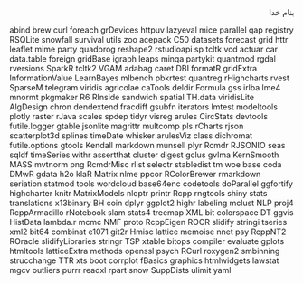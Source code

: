 <div dir="rtl">بنام خدا</div>

abind       brew        curl        foreach         grDevices    httpuv            lazyeval      mice        parallel  qap            registry     RSQLite           snowfall     survival      utils        zoo
acepack     C50         datasets    forecast        grid         httr              leaflet       mime        party     quadprog       reshape2     rstudioapi        sp           tcltk         vcd
actuar      car         data.table  foreign         gridBase     igraph            leaps         minqa       partykit  quantmod       rgdal        rversions         SparkR       tcltk2        VGAM
adabag      caret       DBI         formatR         gridExtra    InformationValue  LearnBayes    mlbench     pbkrtest  quantreg       rHighcharts  rvest             SparseM      telegram      viridis
agricolae   caTools     deldir      Formula         gss          irlba             lme4          mnormt      pkgmaker  R6             RInside      sandwich          spatial      TH.data       viridisLite
AlgDesign   chron       dendextend  fracdiff        gsubfn       iterators         lmtest        modeltools  plotly    raster         rJava        scales            spdep        tidyr         visreg
arules      CircStats   devtools    futile.logger   gtable       jsonlite          magrittr      multcomp    pls       rCharts        rjson        scatterplot3d     splines      timeDate      whisker
arulesViz   class       dichromat   futile.options  gtools       Kendall           markdown      munsell     plyr      Rcmdr          RJSONIO      seas              sqldf        timeSeries    withr
assertthat  cluster     digest      gclus           gvlma        KernSmooth        MASS          mvtnorm     png       RcmdrMisc      rlist        selectr           stabledist   tm            woe
base        coda        DMwR        gdata           h2o          klaR              Matrix        nlme        ppcor     RColorBrewer   rmarkdown    seriation         statmod      tools         wordcloud
base64enc   codetools   doParallel  ggfortify       highcharter  knitr             MatrixModels  nloptr      printr    Rcpp           rngtools     shiny             stats        translations  x13binary
BH          coin        dplyr       ggplot2         highr        labeling          mclust        NLP         proj4     RcppArmadillo  rNotebook    slam              stats4       treemap       XML
bit         colorspace  DT          ggvis           HistData     lambda.r          mcmc          NMF         proto     RcppEigen      ROCR         slidify           stringi      tseries       xml2
bit64       combinat    e1071       git2r           Hmisc        lattice           memoise       nnet        psy       RcppNT2        ROracle      slidifyLibraries  stringr      TSP           xtable
bitops      compiler    evaluate    gplots          htmltools    latticeExtra      methods       openssl     psych     RCurl          roxygen2     smbinning         strucchange  TTR           xts
boot        corrplot    fBasics     graphics        htmlwidgets  lawstat           mgcv          outliers    purrr     readxl         rpart        snow              SuppDists    ulimit        yaml
